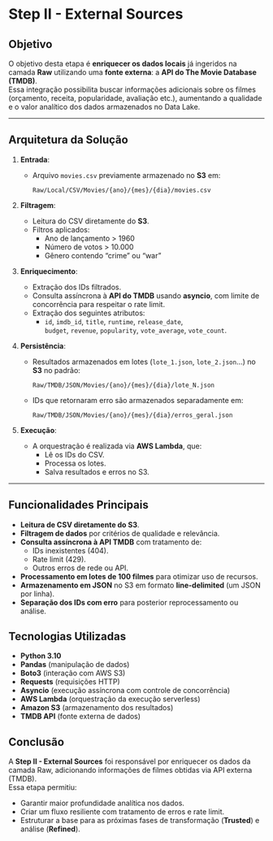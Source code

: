 # Step II - External Sources  

##  Objetivo  
O objetivo desta etapa é **enriquecer os dados locais** já ingeridos na camada **Raw** utilizando uma **fonte externa**: a **API do The Movie Database (TMDB)**.  
Essa integração possibilita buscar informações adicionais sobre os filmes (orçamento, receita, popularidade, avaliação etc.), aumentando a qualidade e o valor analítico dos dados armazenados no Data Lake.  

---

##  Arquitetura da Solução  
1. **Entrada**:  
   - Arquivo `movies.csv` previamente armazenado no **S3** em:  
     ```
     Raw/Local/CSV/Movies/{ano}/{mes}/{dia}/movies.csv
     ```

2. **Filtragem**:  
   - Leitura do CSV diretamente do **S3**.  
   - Filtros aplicados:  
     - Ano de lançamento > 1960  
     - Número de votos > 10.000  
     - Gênero contendo “crime” ou “war”  

3. **Enriquecimento**:  
   - Extração dos IDs filtrados.  
   - Consulta assíncrona à **API do TMDB** usando **asyncio**, com limite de concorrência para respeitar o rate limit.  
   - Extração dos seguintes atributos:  
     - `id`, `imdb_id`, `title`, `runtime`, `release_date`,  
       `budget`, `revenue`, `popularity`, `vote_average`, `vote_count`.  

4. **Persistência**:  
   - Resultados armazenados em lotes (`lote_1.json`, `lote_2.json`...) no **S3** no padrão:  

     ```
     Raw/TMDB/JSON/Movies/{ano}/{mes}/{dia}/lote_N.json
     ```

   - IDs que retornaram erro são armazenados separadamente em:  

     ```
     Raw/TMDB/JSON/Movies/{ano}/{mes}/{dia}/erros_geral.json
     ```

5. **Execução**:  
   - A orquestração é realizada via **AWS Lambda**, que:  
     - Lê os IDs do CSV.  
     - Processa os lotes.  
     - Salva resultados e erros no S3.  

---

##  Funcionalidades Principais  

- **Leitura de CSV diretamente do S3**.  
- **Filtragem de dados** por critérios de qualidade e relevância.  
- **Consulta assíncrona à API TMDB** com tratamento de:  
  - IDs inexistentes (404).  
  - Rate limit (429).  
  - Outros erros de rede ou API.  
- **Processamento em lotes de 100 filmes** para otimizar uso de recursos.  
- **Armazenamento em JSON** no S3 em formato **line-delimited** (um JSON por linha).  
- **Separação dos IDs com erro** para posterior reprocessamento ou análise.

##  Tecnologias Utilizadas  

- **Python 3.10**  
- **Pandas** (manipulação de dados)  
- **Boto3** (interação com AWS S3)  
- **Requests** (requisições HTTP)  
- **Asyncio** (execução assíncrona com controle de concorrência)  
- **AWS Lambda** (orquestração da execução serverless)  
- **Amazon S3** (armazenamento dos resultados)  
- **TMDB API** (fonte externa de dados) 

##  Conclusão  
A **Step II - External Sources** foi responsável por enriquecer os dados da camada Raw, adicionando informações de filmes obtidas via API externa (TMDB).  
Essa etapa permitiu:  
- Garantir maior profundidade analítica nos dados.  
- Criar um fluxo resiliente com tratamento de erros e rate limit.  
- Estruturar a base para as próximas fases de transformação (**Trusted**) e análise (**Refined**).  